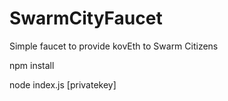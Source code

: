 # SwarmCityFaucet
Simple faucet to provide kovEth to Swarm Citizens

npm install 

node index.js [privatekey]
